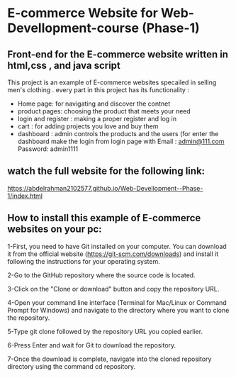 # E-commerce Website for Web-Devellopment-course (Phase-1)

## Front-end for the E-commerce website written in html,css , and java script

This project is an example of E-commerce websites specailed in selling men's clothing . every part in this project has its functionality :

* Home page: for navigating and discover the contnet 
* product pages: choosing the product that meets your need
* login and register : making a proper register and log in 
* cart : for adding projects you love and buy them
* dashboard : admin controls the products and the users (for enter the dashboard make the login from login page with Email : admin@111.com
Password: admin1111

## watch the full website for the following link:
https://abdelrahman2102577.github.io/Web-Devellopment--Phase-1/index.html


## How to install this example of E-commerce websites on your pc:
1-First, you need to have Git installed on your computer. You can download it from the official website (https://git-scm.com/downloads) and
install it following the instructions for your operating system.

2-Go to the GitHub repository where the source code is located.

3-Click on the "Clone or download" button and copy the repository URL.

4-Open your command line interface (Terminal for Mac/Linux or Command Prompt for Windows) and navigate to the directory where you want to clone the repository.

5-Type git clone followed by the repository URL you copied earlier. 

6-Press Enter and wait for Git to download the repository. 

7-Once the download is complete, navigate into the cloned repository directory using the command cd repository.




